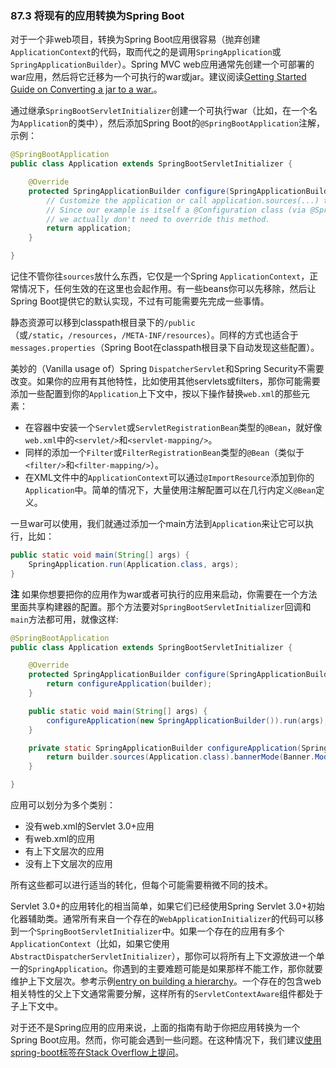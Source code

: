 ### 87.3 将现有的应用转换为Spring Boot

对于一个非web项目，转换为Spring Boot应用很容易（抛弃创建`ApplicationContext`的代码，取而代之的是调用`SpringApplication`或`SpringApplicationBuilder`）。Spring MVC web应用通常先创建一个可部署的war应用，然后将它迁移为一个可执行的war或jar。建议阅读[Getting Started Guide on Converting a jar to a war.](https://spring.io/guides/gs/convert-jar-to-war/)。

通过继承`SpringBootServletInitializer`创建一个可执行war（比如，在一个名为`Application`的类中），然后添加Spring Boot的`@SpringBootApplication`注解，示例：
```java
@SpringBootApplication
public class Application extends SpringBootServletInitializer {

    @Override
    protected SpringApplicationBuilder configure(SpringApplicationBuilder application) {
        // Customize the application or call application.sources(...) to add sources
        // Since our example is itself a @Configuration class (via @SpringBootApplication)
        // we actually don't need to override this method.
        return application;
    }

}
```
记住不管你往`sources`放什么东西，它仅是一个Spring `ApplicationContext`，正常情况下，任何生效的在这里也会起作用。有一些beans你可以先移除，然后让Spring Boot提供它的默认实现，不过有可能需要先完成一些事情。

静态资源可以移到classpath根目录下的`/public`（或`/static`，`/resources`，`/META-INF/resources`）。同样的方式也适合于`messages.properties`（Spring Boot在classpath根目录下自动发现这些配置）。

美妙的（Vanilla usage of）Spring `DispatcherServlet`和Spring Security不需要改变。如果你的应用有其他特性，比如使用其他servlets或filters，那你可能需要添加一些配置到你的`Application`上下文中，按以下操作替换`web.xml`的那些元素：

- 在容器中安装一个`Servlet`或`ServletRegistrationBean`类型的`@Bean`，就好像`web.xml`中的`<servlet/>`和`<servlet-mapping/>`。
- 同样的添加一个`Filter`或`FilterRegistrationBean`类型的`@Bean`（类似于`<filter/>`和`<filter-mapping/>`）。
- 在XML文件中的`ApplicationContext`可以通过`@ImportResource`添加到你的`Application`中。简单的情况下，大量使用注解配置可以在几行内定义`@Bean`定义。

一旦war可以使用，我们就通过添加一个main方法到`Application`来让它可以执行，比如：
```java
public static void main(String[] args) {
    SpringApplication.run(Application.class, args);
}
```

**注** 如果你想要把你的应用作为war或者可执行的应用来启动，你需要在一个方法里面共享构建器的配置。那个方法要对`SpringBootServletInitializer`回调和`main`方法都可用，就像这样:
```java
@SpringBootApplication
public class Application extends SpringBootServletInitializer {

    @Override
    protected SpringApplicationBuilder configure(SpringApplicationBuilder builder) {
        return configureApplication(builder);
    }

    public static void main(String[] args) {
        configureApplication(new SpringApplicationBuilder()).run(args);
    }

    private static SpringApplicationBuilder configureApplication(SpringApplicationBuilder builder) {
        return builder.sources(Application.class).bannerMode(Banner.Mode.OFF);
    }

}
```
应用可以划分为多个类别：

- 没有web.xml的Servlet 3.0+应用
- 有web.xml的应用
- 有上下文层次的应用
- 没有上下文层次的应用

所有这些都可以进行适当的转化，但每个可能需要稍微不同的技术。

Servlet 3.0+的应用转化的相当简单，如果它们已经使用Spring Servlet 3.0+初始化器辅助类。通常所有来自一个存在的`WebApplicationInitializer`的代码可以移到一个`SpringBootServletInitializer`中。如果一个存在的应用有多个`ApplicationContext`（比如，如果它使用`AbstractDispatcherServletInitializer`），那你可以将所有上下文源放进一个单一的`SpringApplication`。你遇到的主要难题可能是如果那样不能工作，那你就要维护上下文层次。参考示例[entry on building a hierarchy](https://docs.spring.io/spring-boot/docs/2.0.0.RELEASE/reference/htmlsingle/#howto-build-an-application-context-hierarchy)。一个存在的包含web相关特性的父上下文通常需要分解，这样所有的`ServletContextAware`组件都处于子上下文中。

对于还不是Spring应用的应用来说，上面的指南有助于你把应用转换为一个Spring Boot应用。然而，你可能会遇到一些问题。在这种情况下，我们建议[使用spring-boot标签在Stack Overflow上提问](https://stackoverflow.com/questions/tagged/spring-boot)。
